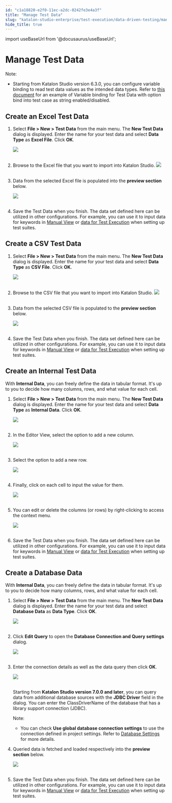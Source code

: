 ```yaml
---
id: "c1a18820-e2f0-11ec-a2dc-0242fe3e4a3f"
title: "Manage Test Data"
slug: "katalon-studio-enterprise/test-execution/data-driven-testing/manage-test-data"
hide_title: true
---
```

import useBaseUrl from '@docusaurus/useBaseUrl';


# <a id="id" class="anchor_top_offset"/><a id="ariaid-title1" class="anchor_top_offset"/>Manage Test Data

<div xmlns="http://www.w3.org/1999/xhtml" className="note note note_note"><span className="note__title">Note:</span> 
  <ul className="ul"><li className="li"><p className="p">Starting from Katalon Studio version 6.3.0, you can configure variable binding to read test data values as the intended data types. Refer to <a className="xref" href="/docs/katalon-studio-enterprise/test-execution/data-driven-testing/enhanced-variable-binding">this document</a> for an example of Variable binding for Test Data with option bind into test case as string enabled/disabled.</p></li></ul></div>

## <a id="id_1" class="anchor_top_offset"/>Create an Excel Test Data

<ol xmlns="http://www.w3.org/1999/xhtml" className="ol"><li className="li">     <p className="p">Select <strong className="ph b">File &gt; New &gt; Test         Data</strong> from the main menu. The <strong className="ph b">New Test         Data</strong> dialog is displayed. Enter the name for your       test data and select <strong className="ph b">Data Type</strong> as <strong className="ph b">Excel         File</strong>. Click <strong className="ph b">OK</strong>.</p>     <p className="p">       <img className="image" src={useBaseUrl("https://github.com/katalon-studio/docs-images/raw/master/katalon-studio/docs/manage-test-data/image2017-1-24-153A593A35.png")} /><br /><br />     </p>   </li><li className="li">     <p className="p">Browse to the Excel file that you want to import into Katalon       Studio. <img className="image" src={useBaseUrl("https://github.com/katalon-studio/docs-images/raw/master/katalon-studio/docs/manage-test-data/image2017-1-24-163A53A30.png")} /><br /><br />     </p>   </li><li className="li">     <p className="p">Data from the selected Excel file is populated into the       <strong className="ph b">preview section</strong> below.</p>     <p className="p">       <img className="image" src={useBaseUrl("https://github.com/katalon-studio/docs-images/raw/master/katalon-studio/docs/manage-test-data/image2017-1-24-163A173A6.png")} /><br /><br />     </p>   </li><li className="li">     <p className="p">Save the Test Data when you finish. The data set defined here       can be utilized in other configurations. For example, you can use       it to input data for keywords in <a className="xref" href="/docs/katalon-studio-enterprise/create-tests-and-projects/manage-projects/create-test-case/create-test-case-overview">Manual View</a> or <a className="xref" href="/docs/katalon-studio-enterprise/test-execution/data-driven-testing/run-test-case-with-an-external-data-source#id_3">data         for Test Execution</a> when setting up test suites.</p>   </li></ol> 

## <a id="id_2" class="anchor_top_offset"/>Create a CSV Test Data

<ol xmlns="http://www.w3.org/1999/xhtml" className="ol"><li className="li">     <p className="p">Select <strong className="ph b">File &gt; New &gt; Test         Data</strong> from the main menu. The <strong className="ph b">New Test         Data</strong> dialog is displayed. Enter the name for your       test data and select <strong className="ph b">Data         Type</strong> as <strong className="ph b">CSV File</strong>.       Click <strong className="ph b">OK</strong>.</p>     <p className="p">       <img className="image" src={useBaseUrl("https://github.com/katalon-studio/docs-images/raw/master/katalon-studio/docs/manage-test-data/image2017-1-24-163A233A37.png")} /><br /><br />     </p>   </li><li className="li">     <p className="p">Browse to the CSV file that you want to import into Katalon       Studio. <img className="image" src={useBaseUrl("https://github.com/katalon-studio/docs-images/raw/master/katalon-studio/docs/manage-test-data/image2017-1-24-163A283A34.png")} /><br /><br />     </p>   </li><li className="li">     <p className="p">Data from the selected CSV file is populated to the       <strong className="ph b">preview section</strong> below.</p>     <p className="p">       <img className="image" src={useBaseUrl("https://github.com/katalon-studio/docs-images/raw/master/katalon-studio/docs/manage-test-data/image2017-1-24-163A293A15.png")} /><br /><br />     </p>   </li><li className="li">     <p className="p">Save the Test Data when you finish. The data set defined here       can be utilized in other configurations. For example, you can use       it to input data for keywords in <a className="xref" href="/docs/katalon-studio-enterprise/create-tests-and-projects/manage-projects/create-test-case/create-test-case-overview">Manual View</a> or <a className="xref" href="/docs/katalon-studio-enterprise/test-execution/data-driven-testing/run-test-case-with-an-external-data-source#id_3">data for Test Execution</a> when setting up test       suites.</p>   </li></ol> 

## <a id="id_3" class="anchor_top_offset"/>Create an Internal Test Data

<p xmlns="http://www.w3.org/1999/xhtml" className="p">With <strong className="ph b">Internal Data</strong>, you can freely define   the data in tabular format. It's up to you to decide how many   columns, rows, and what value for each cell.</p> 
<ol xmlns="http://www.w3.org/1999/xhtml" className="ol"><li className="li">     <p className="p">Select <strong className="ph b">File &gt; New &gt; Test         Data</strong> from the main menu. The <strong className="ph b">New Test         Data</strong> dialog is displayed. Enter the name for your       test data and select <strong className="ph b">Data Type</strong> as       <strong className="ph b">Internal Data</strong>.       Click <strong className="ph b">OK</strong>.</p>     <p className="p">       <img className="image" src={useBaseUrl("https://github.com/katalon-studio/docs-images/raw/master/katalon-studio/docs/manage-test-data/image2017-2-6-103A293A29.png")} /><br /><br />     </p>   </li><li className="li">     <p className="p">In the Editor View, select the option to add a new column.</p>     <p className="p">       <img className="image" src={useBaseUrl("https://github.com/katalon-studio/docs-images/raw/master/katalon-studio/docs/manage-test-data/image2017-2-6-103A373A52.png")} /><br /><br />     </p>   </li><li className="li">     <p className="p">Select the option to add a new row.</p>     <p className="p">       <img className="image" src={useBaseUrl("https://github.com/katalon-studio/docs-images/raw/master/katalon-studio/docs/manage-test-data/image2017-2-6-103A413A42.png")} /><br /><br />     </p>   </li><li className="li">     <p className="p">Finally, click on each cell to input the value for them.</p>     <p className="p">       <img className="image" src={useBaseUrl("https://github.com/katalon-studio/docs-images/raw/master/katalon-studio/docs/manage-test-data/image2017-2-6-103A433A5.png")} /><br /><br />     </p>   </li><li className="li">     <p className="p">You can edit or delete the columns (or rows) by right-clicking       to access the context menu.</p>     <p className="p">       <img className="image" src={useBaseUrl("https://github.com/katalon-studio/docs-images/raw/master/katalon-studio/docs/manage-test-data/image2017-2-6-103A443A41.png")} /><br /><br />     </p>   </li><li className="li">     <p className="p">Save the Test Data when you finish. The data set defined here       can be utilized in other configurations. For example, you can use       it to input data for keywords in <a className="xref" href="/docs/katalon-studio-enterprise/create-tests-and-projects/manage-projects/create-test-case/create-test-case-overview">Manual View</a> or <a className="xref" href="/docs/katalon-studio-enterprise/test-execution/data-driven-testing/run-test-case-with-an-external-data-source#id_3">data for Test Execution</a> when setting up test       suites.</p>   </li></ol> 

## <a id="id_4" class="anchor_top_offset"/>Create a Database Data

<p xmlns="http://www.w3.org/1999/xhtml" className="p">With <strong className="ph b">Internal Data</strong>, you can freely define   the data in tabular format. It's up to you to decide how many   columns, rows, and what value for each cell.</p> 
<ol xmlns="http://www.w3.org/1999/xhtml" className="ol"><li className="li">     <p className="p">Select <strong className="ph b">File &gt; New &gt; Test         Data</strong> from the main menu. The <strong className="ph b">New Test         Data</strong> dialog is displayed. Enter the name for your       test data and select <strong className="ph b">Database         Data</strong> as <strong className="ph b">Data Type</strong>.       Click <strong className="ph b">OK</strong>.</p>     <p className="p">       <img className="image" src={useBaseUrl("https://github.com/katalon-studio/docs-images/raw/master/katalon-studio/docs/manage-test-data/image2017-2-6-103A583A56.png")} /><br /><br />     </p>   </li><li className="li">     <p className="p">Click <strong className="ph b">Edit Query</strong> to open the <strong className="ph b">Database         Connection and Query settings</strong> dialog.</p>     <p className="p">       <img className="image" src={useBaseUrl("https://github.com/katalon-studio/docs-images/raw/master/katalon-studio/docs/manage-test-data/image2017-2-6-113A63A11.png")} /><br /><br />     </p>   </li><li className="li">     <p className="p">Enter the connection details as well as the data query then       click <strong className="ph b">OK</strong>.</p>     <p className="p">       <img className="image" height={436} src={useBaseUrl("https://github.com/katalon-studio/docs-images/raw/master/katalon-studio/docs/manage-test-data/newui.png")} width={796} /><br /><br />     </p>     <p className="p">Starting from <strong className="ph b">Katalon Studio version 7.0.0 and         later</strong>, you can query data from additional database sources       with the <strong className="ph b">JDBC Driver</strong> field in the dialog. You can       enter the ClassDriverName of the database that has a library       support connection (JDBC).</p>     <div className="note note note_note"><span className="note__title">Note:</span>        <ul className="ul"><li className="li"><p className="p">You can check <strong className="ph b">Use global database connection               settings</strong> to use the connection defined in project             settings. Refer to <a className="xref j-external-link" href="http:///display/KD/Database+Settings" target="_blank">Database               Settings</a> for more details.</p></li></ul>     </div>   </li><li className="li">     <p className="p">Queried data is fetched and loaded respectively into the       <strong className="ph b">preview section</strong> below.</p>     <p className="p">       <img className="image" src={useBaseUrl("https://github.com/katalon-studio/docs-images/raw/master/katalon-studio/docs/manage-test-data/image2017-2-6-113A193A41.png")} /><br /><br />     </p>   </li><li className="li">     <p className="p">Save the Test Data when you finish. The data set defined here       can be utilized in other configurations. For example, you can use       it to input data for keywords in <a className="xref" href="/docs/katalon-studio-enterprise/create-tests-and-projects/manage-projects/create-test-case/create-test-case-overview">Manual View</a> or <a className="xref" href="/docs/katalon-studio-enterprise/test-execution/data-driven-testing/run-test-case-with-an-external-data-source#id_3">data         for Test Execution</a> when setting up test suites.</p>   </li></ol> 
